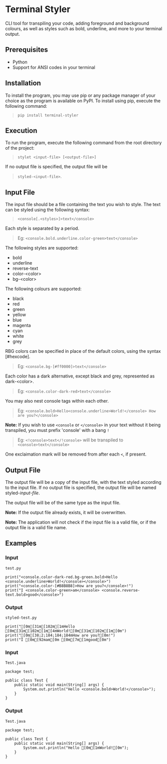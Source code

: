 # Terminal Styler

CLI tool for transpiling your code, adding foreground and background colours, as well as styles such as bold, underline, and more to your terminal output.

## Prerequisites

- Python
- Support for ANSI codes in your terminal

## Installation

To install the program, you may use pip or any package manager of your choice as the program is available on PyPI. To install using pip, execute the following command:

> ```pip install terminal-styler```

## Execution

To run the program, execute the following command from the root directory of the project:

> ```stylet <input-file> [<output-file>]```

If no output file is specified, the output file will be 

> ```styled-<input-file>```.

## Input File

The input file should be a file containing the text you wish to style. The text can be styled using the following syntax:

> ```<console[.<styles>]>text</console>```

Each style is separated by a period.

> Eg: ```<console.bold.underline.color-green>text</console>```

The following styles are supported:
- bold
- underline
- reverse-text
- color-\<color\>
- bg-\<color\>

The following colours are supported:
- black
- red
- green
- yellow
- blue
- magenta
- cyan
- white
- grey

RBG colors can be specified in place of the default colors, using the syntax [#hexcode].
> Eg: ```<console.bg-[#ff0000]>text</console>```

Each color has a dark alternative, except black and grey, represented as dark-\<color\>.
> Eg: ```<console.color-dark-red>text</console>```

You may also nest console tags within each other.
> Eg: ```<console.bold>Hello<console.underline>World!</console> How are you?</console>```

**Note:** If you wish to use ```<console``` or ```</console>``` in your text without it being transpiled, you must prefix 'console' with a bang ```!```
> Eg: ```<!console>text</!console>``` will be transpiled to ```<console>text</console>```

One exclaimation mark will be removed from after each ```<```, if present.

## Output File

The output file will be a copy of the input file, with the text styled according to the input file. If no output file is specified, the output file will be named styled-*input-file*.

The output file will be of the same type as the input file.

**Note:** If the output file already exists, it will be overwritten.

**Note:** The application will not check if the input file is a valid file, or if the output file is a valid file name.

## Examples

### Input

```test.py```
```
print("<console.color-dark-red.bg-green.bold>Hello <console.underline>World!</console></console>")
print("<console.color-[#B8B8B8]>How are you?</console>!")
print("I <console.color-green>am</console> <console.reverse-text.bold>good</console>")
```

### Output

```styled-test.py```
```
print("[0m[31m[102m[1mHello [0m[31m[102m[1m[4mWorld![0m[31m[102m[1m[0m")
print("[0m[38;2;184;184;184mHow are you?[0m!")
print("I [0m[92mam[0m [0m[7m[1mgood[0m")
```

### Input

```Test.java```
```
package test;

public class Test {
    public static void main(String[] args) {
        System.out.println("Hello <console.bold>World!</console>");
    }
}
```

### Output

```Test.java```
```
package test;

public class Test {
    public static void main(String[] args) {
        System.out.println("Hello [0m[1mWorld![0m");
    }
}
```
